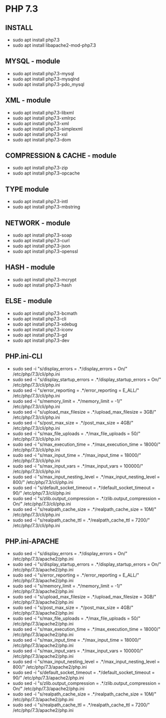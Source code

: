 # PHP 7.3

## INSTALL

* sudo apt install php7.3
* sudo apt install libapache2-mod-php7.3

## MYSQL - module

* sudo apt install php7.3-mysql
* sudo apt install php7.3-mysqlnd
* sudo apt install php7.3-pdo_mysql

## XML - module

* sudo apt install php7.3-libxml
* sudo apt install php7.3-xmlrpc
* sudo apt install php7.3-xml
* sudo apt install php7.3-simplexml
* sudo apt install php7.3-xsl
* sudo apt install php7.3-dom

## COMPRESSION & CACHE - module

* sudo apt install php7.3-zip
* sudo apt install php7.3-opcache

## TYPE module

* sudo apt install php7.3-intl
* sudo apt install php7.3-mbstring

## NETWORK - module

* sudo apt install php7.3-soap
* sudo apt install php7.3-curl
* sudo apt install php7.3-json
* sudo apt install php7.3-openssl

## HASH - module

* sudo apt install php7.3-mcrypt
* sudo apt install php7.3-hash

## ELSE - module

* sudo apt install php7.3-bcmath
* sudo apt install php7.3-cli
* sudo apt install php7.3-xdebug
* sudo apt install php7.3-iconv
* sudo apt install php7.3-gd
* sudo apt install php7.3-dev

## PHP.ini-CLI

* sudo sed -i "s/display_errors = .*/display_errors = On/" /etc/php/7.3/cli/php.ini
* sudo sed -i "s/display_startup_errors = .*/display_startup_errors = On/" /etc/php/7.3/cli/php.ini
* sudo sed -i "s/error_reporting = .*/error_reporting = E_ALL/" /etc/php/7.3/cli/php.ini
* sudo sed -i "s/memory_limit = .*/memory_limit = -1/" /etc/php/7.3/cli/php.ini
* sudo sed -i "s/upload_max_filesize = .*/upload_max_filesize = 3GB/" /etc/php/7.3/cli/php.ini
* sudo sed -i "s/post_max_size = .*/post_max_size = 4GB/" /etc/php/7.3/cli/php.ini
* sudo sed -i "s/max_file_uploads = .*/max_file_uploads = 50/" /etc/php/7.3/cli/php.ini
* sudo sed -i "s/max_execution_time = .*/max_execution_time = 18000/" /etc/php/7.3/cli/php.ini
* sudo sed -i "s/max_input_time = .*/max_input_time = 18000/" /etc/php/7.3/cli/php.ini
* sudo sed -i "s/max_input_vars = .*/max_input_vars = 100000/" /etc/php/7.3/cli/php.ini
* sudo sed -i "s/max_input_nesting_level = .*/max_input_nesting_level = 800/" /etc/php/7.3/cli/php.ini
* sudo sed -i "s/default_socket_timeout = .*/default_socket_timeout = 90/" /etc/php/7.3/cli/php.ini
* sudo sed -i "s/zlib.output_compression = .*/zlib.output_compression = On/" /etc/php/7.3/cli/php.ini
* sudo sed -i "s/realpath_cache_size = .*/realpath_cache_size = 10M/" /etc/php/7.3/cli/php.ini
* sudo sed -i "s/realpath_cache_ttl = .*/realpath_cache_ttl = 7200/" /etc/php/7.3/cli/php.ini

## PHP.ini-APACHE

* sudo sed -i "s/display_errors = .*/display_errors = On/" /etc/php/7.3/apache2/php.ini
* sudo sed -i "s/display_startup_errors = .*/display_startup_errors = On/" /etc/php/7.3/apache2/php.ini
* sudo sed -i "s/error_reporting = .*/error_reporting = E_ALL/" /etc/php/7.3/apache2/php.ini
* sudo sed -i "s/memory_limit = .*/memory_limit = -1/" /etc/php/7.3/apache2/php.ini
* sudo sed -i "s/upload_max_filesize = .*/upload_max_filesize = 3GB/" /etc/php/7.3/apache2/php.ini
* sudo sed -i "s/post_max_size = .*/post_max_size = 4GB/" /etc/php/7.3/apache2/php.ini
* sudo sed -i "s/max_file_uploads = .*/max_file_uploads = 50/" /etc/php/7.3/apache2/php.ini
* sudo sed -i "s/max_execution_time = .*/max_execution_time = 18000/" /etc/php/7.3/apache2/php.ini
* sudo sed -i "s/max_input_time = .*/max_input_time = 18000/" /etc/php/7.3/apache2/php.ini
* sudo sed -i "s/max_input_vars = .*/max_input_vars = 100000/" /etc/php/7.3/apache2/php.ini
* sudo sed -i "s/max_input_nesting_level = .*/max_input_nesting_level = 800/" /etc/php/7.3/apache2/php.ini
* sudo sed -i "s/default_socket_timeout = .*/default_socket_timeout = 90/" /etc/php/7.3/apache2/php.ini
* sudo sed -i "s/zlib.output_compression = .*/zlib.output_compression = On/" /etc/php/7.3/apache2/php.ini
* sudo sed -i "s/realpath_cache_size = .*/realpath_cache_size = 10M/" /etc/php/7.3/apache2/php.ini
* sudo sed -i "s/realpath_cache_ttl = .*/realpath_cache_ttl = 7200/" /etc/php/7.3/apache2/php.ini

